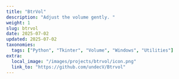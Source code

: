 ```yaml
---
title: "BtrVol"
description: "Adjust the volume gently. "
weight: 1
slug: btrvol
date: 2025-07-02
updated: 2025-07-02
taxonomies:
  tags: ["Python", "Tkinter", "Volume", "Windows", "Utilities"]
extra:
  local_image: "/images/projects/btrvol/icon.png"
  link_to: "https://github.com/undecV/Btrvol"
---
```

